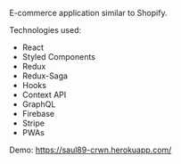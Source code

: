 E-commerce application similar to Shopify.

Technologies used:

- React
- Styled Components
- Redux
- Redux-Saga
- Hooks
- Context API
- GraphQL
- Firebase 
- Stripe
- PWAs

Demo: https://saul89-crwn.herokuapp.com/
